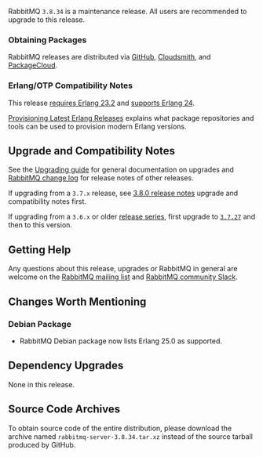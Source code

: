 RabbitMQ `3.8.34` is a maintenance release.
All users are recommended to upgrade to this release.

### Obtaining Packages

RabbitMQ releases are distributed via [GitHub](https://github.com/rabbitmq/rabbitmq-server/releases), [Cloudsmith](https://cloudsmith.io/~rabbitmq/repos/),
and [PackageCloud](https://packagecloud.io/rabbitmq).

### Erlang/OTP Compatibility Notes

This release [requires Erlang 23.2](https://www.rabbitmq.com/which-erlang.html) and [supports Erlang 24](https://blog.rabbitmq.com/posts/2021/03/erlang-24-support-roadmap/).

[Provisioning Latest Erlang Releases](https://www.rabbitmq.com/which-erlang.html#erlang-repositories) explains
what package repositories and tools can be used to provision modern Erlang versions.


## Upgrade and Compatibility Notes

See the [Upgrading guide](https://www.rabbitmq.com/upgrade.html) for general documentation on upgrades and
[RabbitMQ change log](https://www.rabbitmq.com/changelog.html) for release notes of other releases.

If upgrading from a `3.7.x` release, see [3.8.0 release notes](https://github.com/rabbitmq/rabbitmq-server/releases/tag/v3.8.0)
upgrade and compatibility notes first.

If upgrading from a `3.6.x` or older [release series](https://www.rabbitmq.com/versions.html), first upgrade
to [`3.7.27`](https://github.com/rabbitmq/rabbitmq-server/releases/tag/v3.7.27) and then to this version.


## Getting Help

Any questions about this release, upgrades or RabbitMQ in general are welcome on the [RabbitMQ mailing list](https://groups.google.com/forum/#!forum/rabbitmq-users)
and [RabbitMQ community Slack](https://rabbitmq-slack.herokuapp.com/).


## Changes Worth Mentioning

### Debian Package

 * RabbitMQ Debian package now lists Erlang 25.0 as supported.


## Dependency Upgrades

None in this release.


## Source Code Archives

To obtain source code of the entire distribution, please download the archive named `rabbitmq-server-3.8.34.tar.xz`
instead of the source tarball produced by GitHub.

